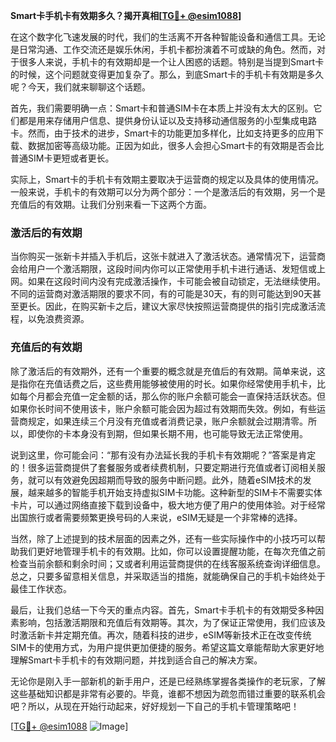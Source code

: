 **Smart卡手机卡有效期多久？揭开真相[[TG💪+ @esim1088](https://t.me/s/esim1088)]**

在这个数字化飞速发展的时代，我们的生活离不开各种智能设备和通信工具。无论是日常沟通、工作交流还是娱乐休闲，手机卡都扮演着不可或缺的角色。然而，对于很多人来说，手机卡的有效期却是一个让人困惑的话题。特别是当提到Smart卡的时候，这个问题就变得更加复杂了。那么，到底Smart卡的手机卡有效期是多久呢？今天，我们就来聊聊这个话题。

首先，我们需要明确一点：Smart卡和普通SIM卡在本质上并没有太大的区别。它们都是用来存储用户信息、提供身份认证以及支持移动通信服务的小型集成电路卡。然而，由于技术的进步，Smart卡的功能更加多样化，比如支持更多的应用下载、数据加密等高级功能。正因为如此，很多人会担心Smart卡的有效期是否会比普通SIM卡更短或者更长。

实际上，Smart卡的手机卡有效期主要取决于运营商的规定以及具体的使用情况。一般来说，手机卡的有效期可以分为两个部分：一个是激活后的有效期，另一个是充值后的有效期。让我们分别来看一下这两个方面。

### **激活后的有效期**

当你购买一张新卡并插入手机后，这张卡就进入了激活状态。通常情况下，运营商会给用户一个激活期限，这段时间内你可以正常使用手机卡进行通话、发短信或上网。如果在这段时间内没有完成激活操作，卡可能会被自动锁定，无法继续使用。不同的运营商对激活期限的要求不同，有的可能是30天，有的则可能达到90天甚至更长。因此，在购买新卡之后，建议大家尽快按照运营商提供的指引完成激活流程，以免浪费资源。

### **充值后的有效期**

除了激活后的有效期外，还有一个重要的概念就是充值后的有效期。简单来说，这是指你在充值话费之后，这些费用能够被使用的时长。如果你经常使用手机卡，比如每个月都会充值一定金额的话，那么你的账户余额可能会一直保持活跃状态。但如果你长时间不使用该卡，账户余额可能会因为超过有效期而失效。例如，有些运营商规定，如果连续三个月没有充值或者消费记录，账户余额就会过期清零。所以，即使你的卡本身没有到期，但如果长期不用，也可能导致无法正常使用。

说到这里，你可能会问：“那有没有办法延长我的手机卡有效期呢？”答案是肯定的！很多运营商提供了套餐服务或者续费机制，只要定期进行充值或者订阅相关服务，就可以有效避免因超期而导致的服务中断问题。此外，随着eSIM技术的发展，越来越多的智能手机开始支持虚拟SIM卡功能。这种新型的SIM卡不需要实体卡片，可以通过网络直接下载到设备中，极大地方便了用户的使用体验。对于经常出国旅行或者需要频繁更换号码的人来说，eSIM无疑是一个非常棒的选择。

当然，除了上述提到的技术层面的因素之外，还有一些实际操作中的小技巧可以帮助我们更好地管理手机卡的有效期。比如，你可以设置提醒功能，在每次充值之前检查当前余额和剩余时间；又或者利用运营商提供的在线客服系统查询详细信息。总之，只要多留意相关信息，并采取适当的措施，就能确保自己的手机卡始终处于最佳工作状态。

最后，让我们总结一下今天的重点内容。首先，Smart卡手机卡的有效期受多种因素影响，包括激活期限和充值后有效期等。其次，为了保证正常使用，我们应该及时激活新卡并定期充值。再次，随着科技的进步，eSIM等新技术正在改变传统SIM卡的使用方式，为用户提供更加便捷的服务。希望这篇文章能帮助大家更好地理解Smart卡手机卡的有效期问题，并找到适合自己的解决方案。

无论你是刚入手一部新机的新手用户，还是已经熟练掌握各类操作的老玩家，了解这些基础知识都是非常有必要的。毕竟，谁都不想因为疏忽而错过重要的联系机会吧？所以，从现在开始行动起来，好好规划一下自己的手机卡管理策略吧！

[[TG💪+ @esim1088](https://t.me/s/esim1088) ![Image](https://i.postimg.cc/4NQfJmqS/Snipaste-2025-05-13-00-14-12.png)]